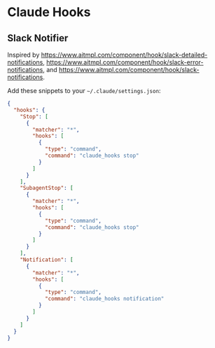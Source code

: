 # Claude Hooks

## Slack Notifier

Inspired by https://www.aitmpl.com/component/hook/slack-detailed-notifications, https://www.aitmpl.com/component/hook/slack-error-notifications, and https://www.aitmpl.com/component/hook/slack-notifications.

Add these snippets to your `~/.claude/settings.json`:
```json
{
  "hooks": {
    "Stop": [
      {
        "matcher": "*",
        "hooks": [
          {
            "type": "command",
            "command": "claude_hooks stop"
          }
        ]
      }
    ],
    "SubagentStop": [
      {
        "matcher": "*",
        "hooks": [
          {
            "type": "command",
            "command": "claude_hooks stop"
          }
        ]
      }
    ],
    "Notification": [
      {
        "matcher": "*",
        "hooks": [
          {
            "type": "command",
            "command": "claude_hooks notification"
          }
        ]
      }
    ]
  }
}
```
